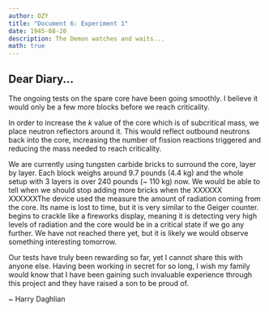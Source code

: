 ```yaml
---
author: OZY
title: "Document 6: Experiment 1"
date: 1945-08-20
description: The Demon watches and waits... 
math: true
---
```


## Dear Diary...

The ongoing tests on the spare core have been going smoothly. I believe it would only be a few more blocks before we reach criticality.

In order to increase the $k$ value of the core which is of subcritical mass, we place neutron reflectors around it. This would reflect outbound neutrons back into the core, increasing the number of fission reactions triggered and reducing the mass needed to reach criticality. 

We are currently using tungsten carbide bricks to surround the core, layer by layer. Each block weighs around 9.7 pounds (4.4 kg) and the whole setup with 3 layers is over 240 pounds (~ 110 kg) now. We would be able to tell when we should stop adding more bricks when the <a class="tooltip">XXXXXX XXXXXX<span>The device used the measure the amount of radiation coming from the core. Its name is lost to time, but it is very similar to the Geiger counter.</span></a> begins to crackle like a fireworks display, meaning it is detecting very high levels of radiation and the core would be in a critical state if we go any further. We have not reached there yet, but it is likely we would observe something interesting tomorrow.

Our tests have truly been rewarding so far, yet I cannot share this with anyone else. Having been working in secret for so long, I wish my family would know that I have been gaining such invaluable experience through this project and they have raised a son to be proud of.

~ Harry Daghlian

